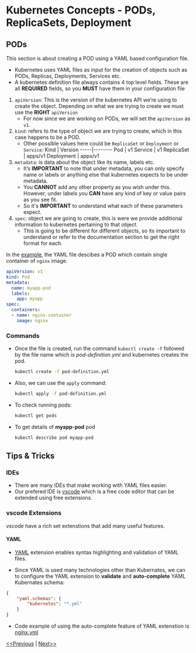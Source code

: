 # Kubernetes Concepts - PODs, ReplicaSets, Deployment
## PODs
This section is about creating a POD using a YAML based configuration file.

* Kubernetes uses YAML files as input for the creation of objects such as PODs, Replicas, Deployments, Services etc.
* A kubernetes definition file always contains 4 top level fields. These are all **REQUIRED** fields, so you **MUST** have them in your configuration file
1. `apiVersion`: This is the version of the kubernetes API we’re using to create the object. Depending on what we are trying to create we must use the **RIGHT** `apiVersion`
    * For now since we are working on PODs, we will set the `apiVersion` as `v1`.
2. `kind`: refers to the type of object we are trying to create, which in this case happens to be a POD. 
    * Other possible values here could be `ReplicaSet` or `Deployment` or `Service`:
        Kind | Version
        -----|--------
        Pod | v1
        Service | v1
        ReplicaSet | apps/v1
        Deployment | apps/v1
3. `metadata`: is data about the object like its name, labels etc. 
    * It’s **IMPORTANT** to note that under metadata, you can only specify name or labels or anything else that kubernetes expects to be under metadata. 
    * You **CANNOT** add any other property as you wish under this. However, under labels you **CAN** have any kind of key or value pairs as you see fit. 
    * So it's **IMPORTANT** to understand what each of these parameters expect.
4. `spec`: object we are going to create, this is were we provide additional information to kubernetes pertaining to that object. 
    * This is going to be different for different objects, so its important to understand or refer to the documentation section to get the right format for each.

In the [example](./code-example/pod-definition.yml), the YAML file descibes a POD which contain single container of `nginx` image.

```yml
apiVersion: v1
kind: Pod
metadata:
  name: myapp-pod
  labels:
    app: myapp 
spec:
  containers:
  - name: nginx-container
    image: nginx
```

### Commands 
* Once the file is created, run the command `kubectl create -f` followed by the file name which is _pod-definition.yml_ and kubernetes creates the pod.

    ```bash
    kubectl create -f pod-definition.yml
    ```
* Also, we can use the `apply` command:
    ```bash
    kubectl apply -f pod-definition.yml
    ```

* To check running pods:

    ```bash
    kubectl get pods
    ```

* To get details of **myapp-pod** pod

    ```bash
    kubectl describe pod myapp-pod
    ```

## Tips & Tricks
### IDEs
* There are many IDEs that make working with YAML files easier.
* Our prefered IDE is [vscode](https://code.visualstudio.com/) which is a free code editor that can be extended using free extensions.

### vscode Extensions
_vscode_ have a rich set extenstions that add many useful features.

#### YAML
* [YAML](https://marketplace.visualstudio.com/items?itemName=redhat.vscode-yaml) extension enables syntax highlighting and validation of YAML files.

* Since YAML is used many technologies other than Kubernates, we can to configure the YAML extension to **validate** and **auto-complete** YAML Kubernates schema:

```json
{
    "yaml.schemas": {
        "kubernetes": "*.yml"
    }
}
```

* Code example of using the auto-complete feature of YAML extenstion is [nginx.yml](./code-example/nginx.yml)

[<<Previous](../unit05-yaml-introduction/README.md) | [Next>>]()